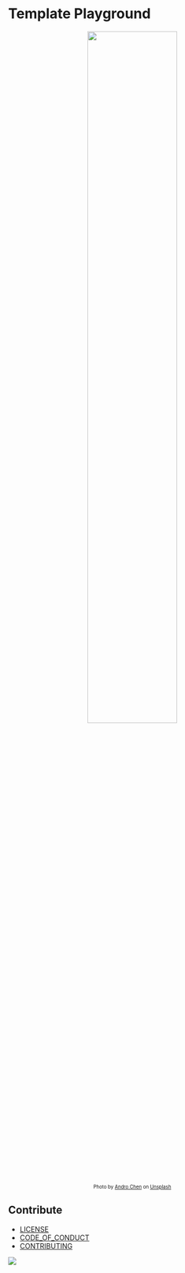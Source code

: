 # Template Playground

<p align="center">
  <img style="width:60%;" src="https://i.imgur.com/3AMSENF.png">
  <br/>
  <sub><sup>Photo by <a href="https://unsplash.com/@androchentw?utm_content=creditCopyText&utm_medium=referral&utm_source=unsplash">Andro Chen</a> on <a href="https://unsplash.com/photos/f67MyC4QN9s?utm_content=creditCopyText&utm_medium=referral&utm_source=unsplash">Unsplash</a>
  </sup></sub>
</p>

## Contribute

* [LICENSE](LICENSE)
* [CODE_OF_CONDUCT](CODE_OF_CONDUCT.md)
* [CONTRIBUTING](CONTRIBUTING.md)

<a href="https://github.com/an/template-playground/graphs/contributors">
  <img src="https://contrib.rocks/image?repo=androchentw/template-playground" />
</a>

<!-- Links -->
